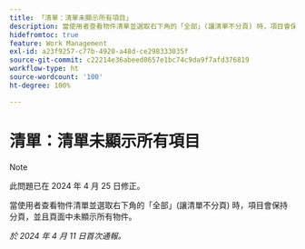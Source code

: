 ```yaml
---
title: 「清單：清單未顯示所有項目」
description: 當使用者查看物件清單並選取右下角的「全部」(讓清單不分頁) 時，項目會保持分頁，並且頁面中未顯示所有物件。
hidefromtoc: true
feature: Work Management
exl-id: a23f9257-c77b-4920-a48d-ce298333035f
source-git-commit: c22214e36abeed0657e1bc74c9da9f7afd376819
workflow-type: ht
source-wordcount: '100'
ht-degree: 100%

---
```


# 清單：清單未顯示所有項目

>[!NOTE]
>
>此問題已在 2024 年 4 月 25 日修正。

當使用者查看物件清單並選取右下角的「全部」(讓清單不分頁) 時，項目會保持分頁，並且頁面中未顯示所有物件。

_於 2024 年 4 月 11 日首次通報。_
